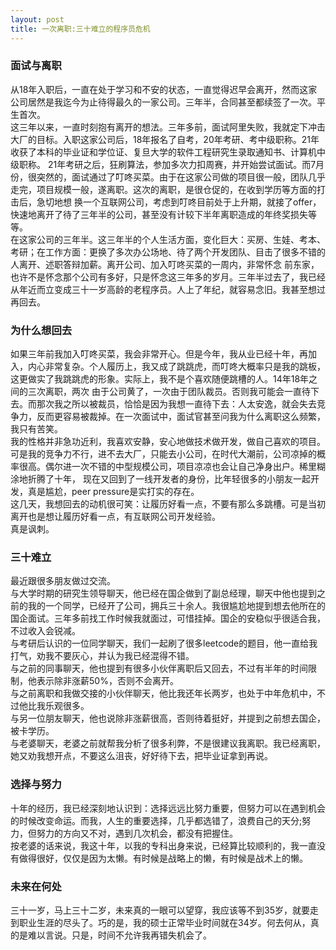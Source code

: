```yaml
---
layout: post
title: 一次离职:三十难立的程序员危机
---
```



### 面试与离职
从18年入职后，一直在处于学习和不安的状态，一直觉得迟早会离开，然而这家公司居然是我迄今为止待得最久的一家公司。三年半，合同甚至都续签了一次。平生首次。<br>
这三年以来，一直时刻抱有离开的想法。三年多前，面试阿里失败，我就定下冲击大厂的目标。入职这家公司后，18年报名了自考，20年考研、考中级职称。21年收获了本科的毕业证和学位证、复旦大学的软件工程研究生录取通知书、计算机中级职称。
21年考研之后，狂刷算法，参加多次力扣周赛，并开始尝试面试。而7月份，很突然的，面试通过了叮咚买菜。由于在这家公司做的项目很一般，团队几乎走完，项目规模一般，遂离职。这次的离职，是很仓促的，在收到学历等方面的打击后，急切地想
换一个互联网公司，考虑到叮咚目前处于上升期，就接了offer，快速地离开了待了三年半的公司，甚至没有计较下半年离职造成的年终奖损失等等。<br>
在这家公司的三年半。这三年半的个人生活方面，变化巨大：买房、生娃、考本、考研；在工作方面：更换了多次办公场地、待了两个开发团队、目击了很多不错的人离开、述职答辩加薪。离开公司、加入叮咚买菜的一周内，非常怀念
前东家，也许不是怀念那个公司有多好，只是怀念这三年多的岁月。三年半过去了，我已经从年近而立变成三十一岁高龄的老程序员。人上了年纪，就容易念旧。我甚至想过再回去。


### 为什么想回去
如果三年前我加入叮咚买菜，我会非常开心。但是今年，我从业已经十年，再加入，内心非常复杂。个人履历上，我又成了跳跳虎，而叮咚大概率只是我的跳板，这更做实了我跳跳虎的形象。实际上，我不是个喜欢随便跳槽的人。14年18年之间的三次离职，两次
由于公司黄了，一次由于团队裁员。否则我可能会一直待下去。而那次我之所以被裁员，恰恰是因为我想一直待下去：人太安逸，就会失去竞争力，反而更容易被裁掉。在一次面试中，面试官甚至问我为什么离职这么频繁，我只有苦笑。<br>
我的性格并非急功近利，我喜欢安静，安心地做技术做开发，做自己喜欢的项目。可是我的竞争力不行，进不去大厂，只能去小公司，在时代大潮前，公司凉掉的概率很高。偶尔进一次不错的中型规模公司，项目凉凉也会让自己净身出户。稀里糊涂地折腾了十年，
现在又回到了一线开发者的身份，比年轻很多的小朋友一起开发，真是尴尬，peer pressure是实打实的存在。
<br>这几天，我想回去的动机很可笑：让履历好看一点，不要有那么多跳槽。可是当初离开也是想让履历好看一点，有互联网公司开发经验。
<br>真是讽刺。


### 三十难立
最近跟很多朋友做过交流。
<br>与大学时期的研究生领导聊天，他已经在国企做到了副总经理，聊天中他也提到之前的我的一个同学，已经开了公司，拥兵三十余人。我很尴尬地提到想去他所在的国企面试。三年多前找工作时候我就面过，可惜挂掉。国企的安稳似乎很适合我，不过收入会锐减。
<br>与考研后认识的一位同学聊天，我们一起刷了很多leetcode的题目，他一直给我打气，劝我不要灰心，并认为我已经混得不错。
<br>与之前的同事聊天，他也提到有很多小伙伴离职后又回去，不过有半年的时间限制，他表示除非涨薪50%，否则不会离开。
<br>与之前离职和我做交接的小伙伴聊天，他比我还年长两岁，也处于中年危机中，不过他比我乐观很多。
<br>与另一位朋友聊天，他也说除非涨薪很高，否则待着挺好，并提到之前想去国企，被卡学历。
<br>与老婆聊天，老婆之前就帮我分析了很多利弊，不是很建议我离职。我已经离职，她又劝我想开点，不要这么沮丧，好好待下去，把毕业证拿到再说。


### 选择与努力
十年的经历，我已经深刻地认识到：选择远远比努力重要，但努力可以在遇到机会的时候改变命运。而我，人生的重要选择，几乎都选错了，浪费自己的天分;努力，但努力的方向又不对，遇到几次机会，都没有把握住。
<br>按老婆的话来说，我这十年，以我的专科出身来说，已经算比较顺利的，我一直没有做得很好，仅仅是因为太懒。有时候是战略上的懒，有时候是战术上的懒。

### 未来在何处
三十一岁，马上三十二岁，未来真的一眼可以望穿，我应该等不到35岁，就要走到职业生涯的尽头了。巧的是，我的硕士正常毕业时间就在34岁。何去何从，真的是难以言说。只是，时间不允许我再错失机会了。

